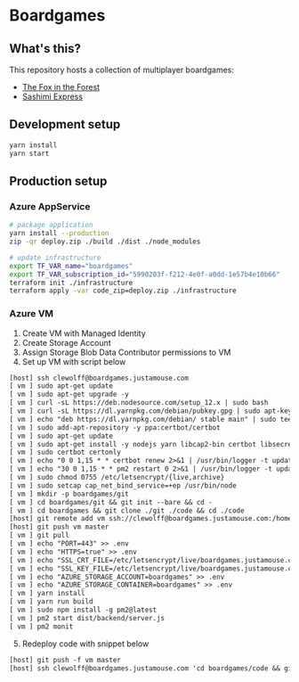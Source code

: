# Boardgames

## What's this?

This repository hosts a collection of multiplayer boardgames:

- [The Fox in the Forest](./src/shared/games/fitf.md)
- [Sashimi Express](./src/shared/games/sgp.md)

## Development setup

```sh
yarn install
yarn start
```

## Production setup

### Azure AppService

```sh
# package application
yarn install --production
zip -qr deploy.zip ./build ./dist ./node_modules

# update infrastructure
export TF_VAR_name="boardgames"
export TF_VAR_subscription_id="5990203f-f212-4e0f-a0dd-1e57b4e10b66"
terraform init ./infrastructure
terraform apply -var code_zip=deploy.zip ./infrastructure
```

### Azure VM

1. Create VM with Managed Identity
2. Create Storage Account
3. Assign Storage Blob Data Contributor permissions to VM
4. Set up VM with script below

```txt
[host] ssh clewolff@boardgames.justamouse.com
[ vm ] sudo apt-get update
[ vm ] sudo apt-get upgrade -y
[ vm ] curl -sL https://deb.nodesource.com/setup_12.x | sudo bash
[ vm ] curl -sL https://dl.yarnpkg.com/debian/pubkey.gpg | sudo apt-key add -
[ vm ] echo "deb https://dl.yarnpkg.com/debian/ stable main" | sudo tee /etc/apt/sources.list.d/yarn.list
[ vm ] sudo add-apt-repository -y ppa:certbot/certbot
[ vm ] sudo apt-get update
[ vm ] sudo apt-get install -y nodejs yarn libcap2-bin certbot libsecret-1-dev
[ vm ] sudo certbot certonly
[ vm ] echo "0 0 1,15 * * certbot renew 2>&1 | /usr/bin/logger -t update_letsencrypt_renewal" | sudo crontab
[ vm ] echo "30 0 1,15 * * pm2 restart 0 2>&1 | /usr/bin/logger -t update_letsencrypt_renewal" | crontab
[ vm ] sudo chmod 0755 /etc/letsencrypt/{live,archive}
[ vm ] sudo setcap cap_net_bind_service=+ep /usr/bin/node
[ vm ] mkdir -p boardgames/git
[ vm ] cd boardgames/git && git init --bare && cd -
[ vm ] cd boardgames && git clone ./git ./code && cd ./code
[host] git remote add vm ssh://clewolff@boardgames.justamouse.com:/home/clewolff/boardgames/git
[host] git push vm master
[ vm ] git pull
[ vm ] echo "PORT=443" >> .env
[ vm ] echo "HTTPS=true" >> .env
[ vm ] echo "SSL_CRT_FILE=/etc/letsencrypt/live/boardgames.justamouse.com/fullchain.pem" >> .env
[ vm ] echo "SSL_KEY_FILE=/etc/letsencrypt/live/boardgames.justamouse.com/privkey.pem" >> .env
[ vm ] echo "AZURE_STORAGE_ACCOUNT=boardgames" >> .env
[ vm ] echo "AZURE_STORAGE_CONTAINER=boardgames" >> .env
[ vm ] yarn install
[ vm ] yarn run build
[ vm ] sudo npm install -g pm2@latest
[ vm ] pm2 start dist/backend/server.js
[ vm ] pm2 monit
```

5. Redeploy code with snippet below

```txt
[host] git push -f vm master
[host] ssh clewolff@boardgames.justamouse.com 'cd boardgames/code && git fetch origin && git reset --hard origin/master && yarn && yarn run build && pm2 restart 0'
```

